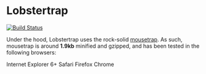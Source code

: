 # Lobstertrap

[![Build Status](https://travis-ci.org/Grouper/lobstertrap.png)](https://travis-ci.org/Grouper/lobstertrap)


Under the hood, Lobstertrap uses the rock-solid [mousetrap](https://github.com/ccampbell/mousetrap). As such, mousetrap is around **1.9kb** minified and gzipped, and has been tested in the following browsers:

Internet Explorer 6+
Safari
Firefox
Chrome